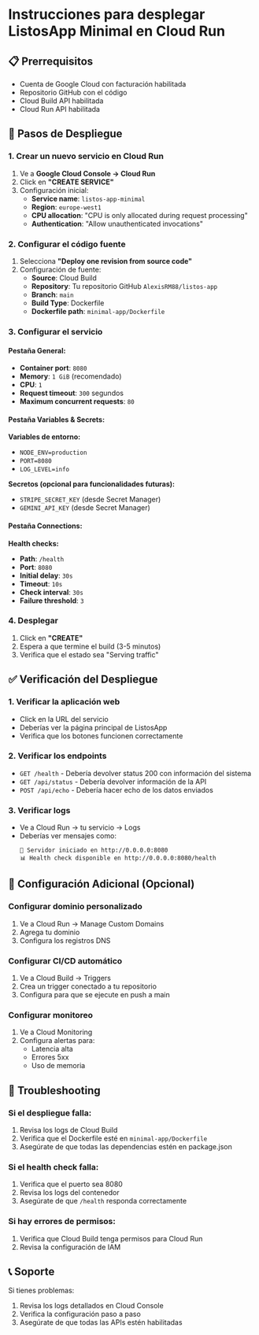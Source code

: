 # Instrucciones para desplegar ListosApp Minimal en Cloud Run

## 📋 Prerrequisitos

- Cuenta de Google Cloud con facturación habilitada
- Repositorio GitHub con el código
- Cloud Build API habilitada
- Cloud Run API habilitada

## 🚀 Pasos de Despliegue

### 1. Crear un nuevo servicio en Cloud Run

1. Ve a **Google Cloud Console → Cloud Run**
2. Click en **"CREATE SERVICE"**
3. Configuración inicial:
   - **Service name**: `listos-app-minimal`
   - **Region**: `europe-west1`
   - **CPU allocation**: "CPU is only allocated during request processing"
   - **Authentication**: "Allow unauthenticated invocations"

### 2. Configurar el código fuente

1. Selecciona **"Deploy one revision from source code"**
2. Configuración de fuente:
   - **Source**: Cloud Build
   - **Repository**: Tu repositorio GitHub `AlexisRM88/listos-app`
   - **Branch**: `main`
   - **Build Type**: Dockerfile
   - **Dockerfile path**: `minimal-app/Dockerfile`

### 3. Configurar el servicio

#### Pestaña General:
- **Container port**: `8080`
- **Memory**: `1 GiB` (recomendado)
- **CPU**: `1`
- **Request timeout**: `300` segundos
- **Maximum concurrent requests**: `80`

#### Pestaña Variables & Secrets:
**Variables de entorno:**
- `NODE_ENV=production`
- `PORT=8080`
- `LOG_LEVEL=info`

**Secretos (opcional para funcionalidades futuras):**
- `STRIPE_SECRET_KEY` (desde Secret Manager)
- `GEMINI_API_KEY` (desde Secret Manager)

#### Pestaña Connections:
**Health checks:**
- **Path**: `/health`
- **Port**: `8080`
- **Initial delay**: `30s`
- **Timeout**: `10s`
- **Check interval**: `30s`
- **Failure threshold**: `3`

### 4. Desplegar

1. Click en **"CREATE"**
2. Espera a que termine el build (3-5 minutos)
3. Verifica que el estado sea "Serving traffic"

## ✅ Verificación del Despliegue

### 1. Verificar la aplicación web
- Click en la URL del servicio
- Deberías ver la página principal de ListosApp
- Verifica que los botones funcionen correctamente

### 2. Verificar los endpoints
- `GET /health` - Debería devolver status 200 con información del sistema
- `GET /api/status` - Debería devolver información de la API
- `POST /api/echo` - Debería hacer echo de los datos enviados

### 3. Verificar logs
- Ve a Cloud Run → tu servicio → Logs
- Deberías ver mensajes como:
  ```
  🚀 Servidor iniciado en http://0.0.0.0:8080
  📊 Health check disponible en http://0.0.0.0:8080/health
  ```

## 🔧 Configuración Adicional (Opcional)

### Configurar dominio personalizado
1. Ve a Cloud Run → Manage Custom Domains
2. Agrega tu dominio
3. Configura los registros DNS

### Configurar CI/CD automático
1. Ve a Cloud Build → Triggers
2. Crea un trigger conectado a tu repositorio
3. Configura para que se ejecute en push a main

### Configurar monitoreo
1. Ve a Cloud Monitoring
2. Configura alertas para:
   - Latencia alta
   - Errores 5xx
   - Uso de memoria

## 🐛 Troubleshooting

### Si el despliegue falla:
1. Revisa los logs de Cloud Build
2. Verifica que el Dockerfile esté en `minimal-app/Dockerfile`
3. Asegúrate de que todas las dependencias estén en package.json

### Si el health check falla:
1. Verifica que el puerto sea 8080
2. Revisa los logs del contenedor
3. Asegúrate de que `/health` responda correctamente

### Si hay errores de permisos:
1. Verifica que Cloud Build tenga permisos para Cloud Run
2. Revisa la configuración de IAM

## 📞 Soporte

Si tienes problemas:
1. Revisa los logs detallados en Cloud Console
2. Verifica la configuración paso a paso
3. Asegúrate de que todas las APIs estén habilitadas